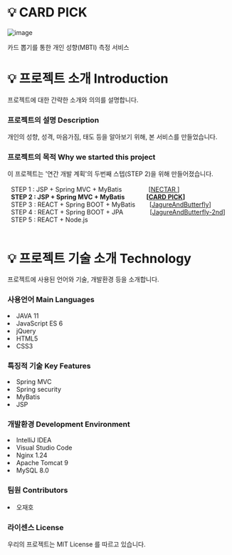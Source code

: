 # 💡 CARD PICK 
![image](https://github.com/CRE-A/CardPick/assets/121703704/7f4ee118-4314-40d3-9583-c1e6b47783b8)

카드 뽑기를 통한 개인 성향(MBTI) 측정 서비스



# 💡 프로젝트 소개 Introduction


프로젝트에 대한 간략한 소개와 의의를 설명합니다.</br>


 ### 프로젝트의 설명 Description



개인의 성향, 성격, 마음가짐, 태도 등을 알아보기 위해, 본 서비스를 만들었습니다.</br>



 ### 프로젝트의 목적 Why we started this project



이 프로젝트는 '연간 개발 계획'의 두번째 스텝(STEP 2)을 위해 만들어졌습니다. </br></br>
&nbsp; STEP 1 : JSP + Spring MVC + MyBatis       [[NECTAR ](https://github.com/CRE-A/Nectar)] </br>
&nbsp; **STEP 2 : JSP + Spring MVC + MyBatis     [[CARD PICK](https://github.com/CRE-A/CardPick)]** </br>
&nbsp; STEP 3 : REACT + Spring BOOT + MyBatis   [[JagureAndButterfly](https://github.com/CRE-A/JagureAndButterfly)]    </br>
&nbsp; STEP 4 : REACT + Spring BOOT + JPA     [[JagureAndButterfly-2nd](https://github.com/CRE-A/JagureAndButterfly-2nd)]        </br>
&nbsp; STEP 5 : REACT + Node.js                  </br></br>




# 💡 프로젝트 기술 소개 Technology



프로젝트에 사용된 언어와 기술, 개발환경 등을 소개합니다.



### 사용언어 Main Languages



 <li>JAVA 11</li>

 <li>JavaScript ES 6 </li>
 
 <li>jQuery </li>

 <li>HTML5 </li>

 <li>CSS3</li>



### 특징적 기술 Key Features


 <li>Spring MVC </li>
 <li>Spring security</li>
 <li>MyBatis </li>
 <li>JSP</li>




### 개발환경 Development Environment



 <li>IntelliJ IDEA</li>

 <li>Visual Studio Code</li>

 <li>Nginx 1.24</li>

 <li>Apache Tomcat 9</li>

 <li>MySQL 8.0</li>
 
 
### 팀원 Contributors


 <li>오재호</li>


### 라이센스 License

우리의 프로젝트는 MIT License 를 따르고 있습니다.


